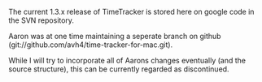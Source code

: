 The current 1.3.x release of TimeTracker is stored here on google code in the SVN repository.

Aaron was at one time maintaining a seperate branch on github (git://github.com/avh4/time-tracker-for-mac.git).

While I will try to incorporate all of Aarons changes eventually (and the source structure), this can be currently regarded as discontinued.